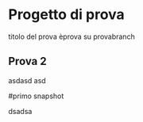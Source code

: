 # Progetto di prova

titolo del prova
èprova su provabranch

## Prova 2

asdasd asd

#primo snapshot

dsadsa
